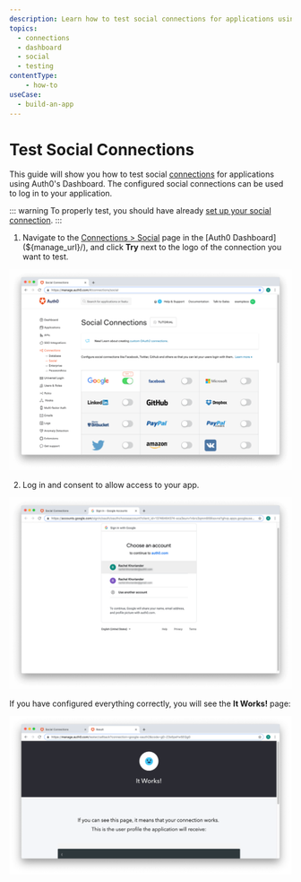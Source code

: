 ```yaml
---
description: Learn how to test social connections for applications using the Auth0 Management Dashboard.
topics:
  - connections
  - dashboard
  - social
  - testing
contentType: 
    - how-to
useCase:
  - build-an-app
---
```

# Test Social Connections

This guide will show you how to test social [connections](/connections) for applications using Auth0's Dashboard. The configured social connections can be used to log in to your application.

::: warning
To properly test, you should have already [set up your social connection](/connections/guides/set-up-connections-social).
:::

1. Navigate to the [Connections > Social](${manage_url}/#/connections/social) page in the [Auth0 Dashboard](${manage_url}/), and click **Try** next to the logo of the connection you want to test.

![Try Connection](/media/articles/connections/social/connection-social-list-configured.png)

2. Log in and consent to allow access to your app.

![Choose Account](/media/articles/connections/social/connection-social-try-choose-account.png)

If you have configured everything correctly, you will see the **It Works!** page:

![Success](/media/articles/connections/social/connection-social-try-success.png)
